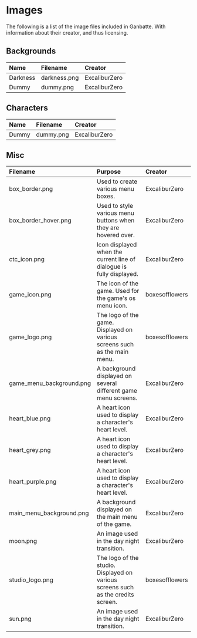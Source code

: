 # Images
The following is a list of the image files included in Ganbatte. With information about their creator, and thus licensing.

## Backgrounds
| Name | Filename | Creator |
|:-----|:---------|:--------|
| Darkness | darkness.png | ExcaliburZero |
| Dummy | dummy.png | ExcaliburZero |

## Characters
| Name | Filename | Creator |
|:-----|:---------|:--------|
| Dummy | dummy.png | ExcaliburZero |

## Misc
| Filename | Purpose | Creator |
|:---------|:--------|:--------|
| box_border.png | Used to create various menu boxes. | ExcaliburZero |
| box_border_hover.png | Used to style various menu buttons when they are hovered over. | ExcaliburZero |
| ctc_icon.png | Icon displayed when the current line of dialogue is fully displayed. | ExcaliburZero |
| game_icon.png | The icon of the game. Used for the game's os menu icon. | boxesofflowers |
| game_logo.png | The logo of the game. Displayed on various screens such as the main menu. | boxesofflowers |
| game_menu_background.png | A background displayed on several different game menu screens. | ExcaliburZero |
| heart_blue.png | A heart icon used to display a character's heart level. | ExcaliburZero |
| heart_grey.png | A heart icon used to display a character's heart level. | ExcaliburZero |
| heart_purple.png | A heart icon used to display a character's heart level. | ExcaliburZero |
| main_menu_background.png | A background displayed on the main menu of the game. | ExcaliburZero |
| moon.png | An image used in the day night transition. | ExcaliburZero |
| studio_logo.png | The logo of the studio. Displayed on various screens such as the credits screen. | boxesofflowers |
| sun.png | An image used in the day night transition. | ExcaliburZero |
